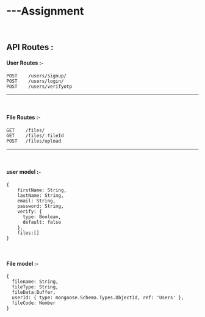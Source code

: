 # ---Assignment

<br/>

## API Routes :

#### User Routes :-

```
POST    /users/signup/
POST    /users/login/
POST    /users/verifyotp

```

---

<br/>


#### File Routes :-

```
GET    /files/
GET    /files/:fileId
POST   /files/upload
```

---

<br/>

#### user model :-
```
{
    firstName: String,
    lastName: String,
    email: String,
    password: String,
    verify: {
      type: Boolean,
      default: false
    },
    files:[]
}
```
<br/>

#### File model :-
```
{
  filename: String,
  fileType: String,
  fileData:Buffer,
  userId: { type: mongoose.Schema.Types.ObjectId, ref: 'Users' },
  fileCode: Number
}

```
